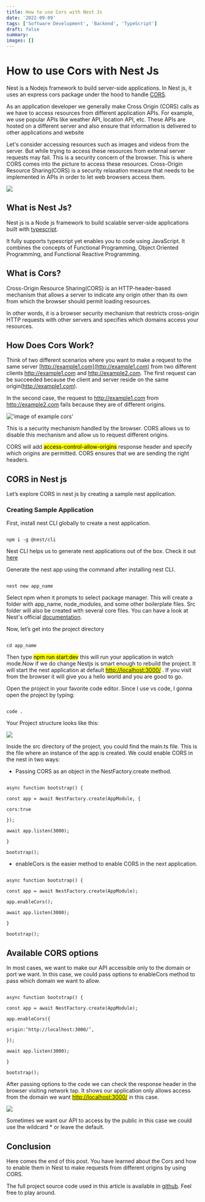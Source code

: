 ```yaml
---
title: How to use Cors with Nest Js
date: '2022-09-09'
tags: ['Software Development', 'Backend', 'TypeScript']
draft: false
summary:
images: []
---
```


# How to use Cors with Nest Js

Nest is a Nodejs framework to build server-side applications. In Nest js, it uses an express cors package under the hood to handle [CORS](https://developer.mozilla.org/en-US/docs/Web/HTTP/CORS).

As an application developer we generally make Cross Origin (CORS) calls as we have to access resources from different application APIs. For example, we use popular APIs like weather API, location API, etc. These APIs are hosted on a different server and also ensure that information is delivered to other applications and website

Let's consider accessing resources such as images and videos from the server. But while trying to access these resources from external server requests may fail. This is a security concern of the browser. This is where CORS comes into the picture to access these resources. Cross-Origin Resource Sharing(CORS) is a security relaxation measure that needs to be implemented in APIs in order to let web browsers access them.

![](https://lh5.googleusercontent.com/JTiV4WNcG_mcpaBLJMB7pU5yLV08vOFs4HQ3aA_cE83XmVywvuSH0hCVldkak9n3IKNauZUFCHZdcVqXl9dnGc9D4bQVCO8silopUlITvpVMhJeeX2QRlwO8Ptc-Ao93Mk3abwfoU6HyaM_w17plMkwZgiUVEp_YVTsjeMAjii80XPEmPejuJeAiSg)

## What is Nest Js?

Nest js is a Node js framework to build scalable server-side applications built with [typescript](https://www.typescriptlang.org/).

It fully supports typescript yet enables you to code using JavaScript. It combines the concepts of Functional Programming, Object Oriented Programming, and Functional Reactive Programming.

## What is Cors?

Cross-Origin Resource Sharing(CORS) is an HTTP-header-based mechanism that allows a server to indicate any origin other than its own from which the browser should permit loading resources.

In other words, it is a browser security mechanism that restricts cross-origin HTTP requests with other servers and specifies which domains access your resources.

## How Does Cors Work?

Think of two different scenarios where you want to make a request to the same server [http://example1.com](http://example1.com) from two different clients http://example1.com and http://example2.com. The first request can be succeeded because the client and server reside on the same origin(http://example1.com).

In the second case, the request to http://example1.com from http://example2.com fails because they are of different origins.

!['image of example cors'](/static/images/example_cors.jpeg)

This is a security mechanism handled by the browser. CORS allows us to disable this mechanism and allow us to request different origins.

CORS will add <mark>access-control-allow-origins</mark> response header and specify which origins are permitted. CORS ensures that we are sending the right headers.

## CORS in Nest js

Let’s explore CORS in nest js by creating a sample nest application.

### Creating Sample Application

First, install nest CLI globally to create a nest application.

```

npm i -g @nest/cli

```

Nest CLI helps us to generate nest applications out of the box. Check it out [here](https://docs.nestjs.com/cli/overview)

Generate the nest app using the command after installing nest CLI.

```

nest new app_name

```

Select npm when it prompts to select package manager. This will create a folder with app_name, node_modules, and some other boilerplate files. Src folder will also be created with several core files. You can have a look at Nest's official [documentation](https://docs.nestjs.com/first-steps).

Now, let’s get into the project directory

```

cd app_name

```

Then type <mark>npm run start:dev</mark> this will run your application in watch mode.Now if we do change Nestjs is smart enough to rebuild the project. It will start the nest application at default <mark>[http://localhost:3000/](http://localhost:3000/)</mark> . If you visit from the browser it will give you a hello world and you are good to go.

Open the project in your favorite code editor. Since I use vs code, I gonna open the project by typing:

```

code .

```

Your Project structure looks like this:

![](https://lh6.googleusercontent.com/mJakIGYlmfNMqHmx-bnKhzU8q7X9WBmPyLnPyioIlGcXudcj9LV6ELJuvxqeQDQsS5VuCEHV3jNRjfApjTj-2k-_jT00kcAMszV5OBSXHMQZ_y46JtSQRj-pZrd_UNW2SKT1aWM_fQz4eQ2CN8KTvsqqfQYEICG87Lb3ZYAxpr4I06Q8Mozfr81IBA)

Inside the src directory of the project, you could find the main.ts file. This is the file where an instance of the app is created. We could enable CORS in the nest in two ways:

- Passing CORS as an object in the NestFactory.create method.

```

async function bootstrap() {

const app = await NestFactory.create(AppModule, {

cors:true

});

await app.listen(3000);

}

bootstrap();

```

- enableCors is the easier method to enable CORS in the next application.

```

async function bootstrap() {

const app = await NestFactory.create(AppModule);

app.enableCors();

await app.listen(3000);

}

bootstrap();

```

## Available CORS options

In most cases, we want to make our API accessible only to the domain or port we want. In this case, we could pass options to enableCors method to pass which domain we want to allow.

```

async function bootstrap() {

const app = await NestFactory.create(AppModule);

app.enableCors({

origin:’http://localhost:3000/’,

});

await app.listen(3000);

}

bootstrap();

```

After passing options to the code we can check the response header in the browser visiting network tap. It shows our application only allows access from the domain we want <mark>[http://localhost:3000/](http://localhost:3000/)</mark> in this case.

![](https://lh3.googleusercontent.com/tVcgywt8yurZxbN86xq8oTxNxlJmeYn-1rS4d_jCliQVuVXrd_AHtjySHT9kgYls9NST5uyNp40zY1Z-uTUczKFsJMZeGX0kNPWfoB4x7fE83mdUntU0M8VFwilGNCBQiVMzSuuliiDy7j-Smv-n1WhfDik9ss1NWY9jRylUY5yKR0qB4UgAUKeBaA)

Sometimes we want our API to access by the public in this case we could use the wildcard \* or leave the default.

## Conclusion

Here comes the end of this post. You have learned about the Cors and how to enable them in Nest to make requests from different origins by using CORS.

The full project source code used in this article is available in [github](https://github.com/bipinparajuli/nest-cors). Feel free to play around.
